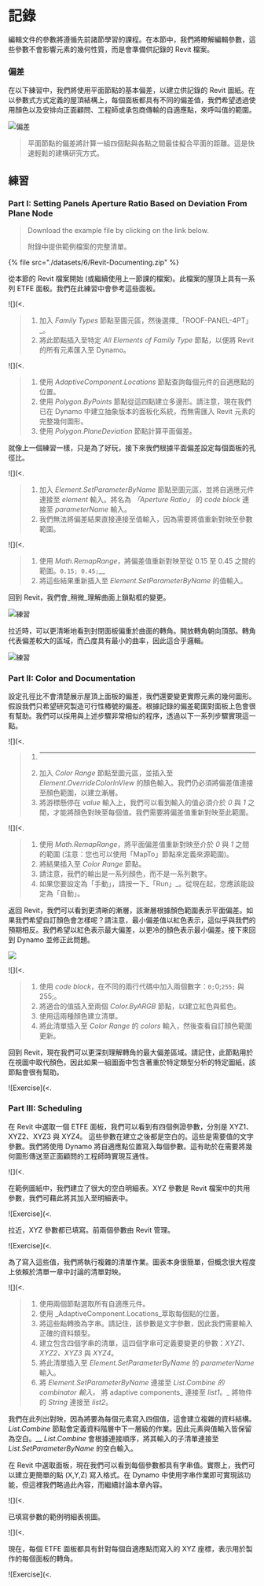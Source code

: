 # 記錄

編輯文件的參數將遵循先前諸節學習的課程。在本節中，我們將瞭解編輯參數，這些參數不會影響元素的幾何性質，而是會準備供記錄的 Revit 檔案。

### 偏差

在以下練習中，我們將使用平面節點的基本偏差，以建立供記錄的 Revit 圖紙。在以參數式方式定義的屋頂結構上，每個面板都具有不同的偏差值，我們希望透過使用顏色以及安排向正面顧問、工程師或承包商傳輸的自適應點，來呼叫值的範圍。

![偏差](./images/6/deviation.jpg)

> 平面節點的偏差將計算一組四個點與各點之間最佳擬合平面的距離。這是快速輕鬆的建構研究方式。

## 練習

### Part I: Setting Panels Aperture Ratio Based on Deviation From Plane Node

> Download the example file by clicking on the link below.
>
> 附錄中提供範例檔案的完整清單。

{% file src="./datasets/6/Revit-Documenting.zip" %}

從本節的 Revit 檔案開始 (或繼續使用上一節課的檔案)。此檔案的屋頂上具有一系列 ETFE 面板。我們在此練習中會參考這些面板。

![](<.

> 1. 加入 _Family Types_ 節點至圖元區，然後選擇_「ROOF-PANEL-4PT」_。
> 2. 將此節點插入至特定 _All Elements of Family Type_ 節點，以便將 Revit 的所有元素匯入至 Dynamo。

![](<.

> 1. 使用 _AdaptiveComponent.Locations_ 節點查詢每個元件的自適應點的位置。
> 2. 使用 _Polygon.ByPoints_ 節點從這四點建立多邊形。請注意，現在我們已在 Dynamo 中建立抽象版本的面板化系統，而無需匯入 Revit 元素的完整幾何圖形。
> 3. 使用 _Polygon.PlaneDeviation_ 節點計算平面偏差。

就像上一個練習一樣，只是為了好玩，接下來我們根據平面偏差設定每個面板的孔徑比。

![](<.

> 1. 加入 _Element.SetParameterByName_ 節點至圖元區，並將自適應元件連接至 _element_ 輸入。將名為 _「Aperture Ratio」_ 的 _code block_ 連接至 _parameterName_ 輸入。
> 2. 我們無法將偏差結果直接連接至值輸入，因為需要將值重新對映至參數範圍。

![](<.

> 1. 使用 _Math.RemapRange_，將偏差值重新對映至從 0.15 至 0.45 之間的範圍。`0.15; 0.45;`__
> 2. 將這些結果重新插入至 _Element.SetParameterByName_ 的值輸入。

回到 Revit，我們會_稍微_理解曲面上鎖點框的變更。

![練習](./images/6/13.jpg)

拉近時，可以更清晰地看到封閉面板偏重於曲面的轉角。開放轉角朝向頂部。轉角代表偏差較大的區域，而凸度具有最小的曲率，因此這合乎邏輯。

![練習](./images/6/13a.jpg)

### Part II: Color and Documentation

設定孔徑比不會清楚展示屋頂上面板的偏差，我們還要變更實際元素的幾何圖形。假設我們只希望研究製造可行性樁號的偏差。根據記錄的偏差範圍對面板上色會很有幫助。我們可以採用與上述步驟非常相似的程序，透過以下一系列步驟實現這一點。

![](<.

> 1. ____
> 2. 加入 _Color Range_ 節點至圖元區，並插入至 _Element.OverrideColorInView_ 的顏色輸入。我們仍必須將偏差值連接至顏色範圍，以建立漸層。
> 3. 將游標懸停在 _value_ 輸入上，我們可以看到輸入的值必須介於 _0_ 與 _1_ 之間，才能將顏色對映至每個值。我們需要將偏差值重新對映至此範圍。

![](<.

> 1. 使用 _Math.RemapRange_，將平面偏差值重新對映至介於 _0_ 與 _1_ 之間的範圍 (注意：您也可以使用「MapTo」節點來定義來源範圍)。
> 2. 將結果插入至 _Color Range_ 節點。
> 3. 請注意，我們的輸出是一系列顏色，而不是一系列數字。
> 4. 如果您要設定為「手動」，請按一下_「Run」_。從現在起，您應該能設定為「自動」。

返回 Revit，我們可以看到更清晰的漸層，該漸層根據顏色範圍表示平面偏差。如果我們希望自訂顏色會怎樣呢？請注意，最小偏差值以紅色表示，這似乎與我們的預期相反。我們希望以紅色表示最大偏差，以更冷的顏色表示最小偏差。接下來回到 Dynamo 並修正此問題。

![](./images/6/09.jpg)

![](<.

> 1. 使用 _code block_，在不同的兩行代碼中加入兩個數字：`0;`0;`255;` 與 255;。
> 2. 將適合的值插入至兩個 _Color.ByARGB_ 節點，以建立紅色與藍色。
> 3. 使用這兩種顏色建立清單。
> 4. 將此清單插入至 _Color Range_ 的 _colors_ 輸入，然後查看自訂顏色範圍更新。

回到 Revit，現在我們可以更深刻理解轉角的最大偏差區域。請記住，此節點用於在視圖中取代顏色，因此如果一組圖面中包含著重於特定類型分析的特定圖紙，該節點會很有幫助。

![Exercise](<.

### Part III: Scheduling

在 Revit 中選取一個 ETFE 面板，我們可以看到有四個例證參數，分別是 XYZ1、XYZ2、XYZ3 與 XYZ4。 這些參數在建立之後都是空白的。這些是需要值的文字參數。我們將使用 Dynamo 將自適應點位置寫入每個參數。這有助於在需要將幾何圖形傳送至正面顧問的工程師時實現互通性。

![](<.

在範例圖紙中，我們建立了很大的空白明細表。XYZ 參數是 Revit 檔案中的共用參數，我們可藉此將其加入至明細表中。

![Exercise](<.

拉近，XYZ 參數都已填寫。前兩個參數由 Revit 管理。

![Exercise](<.

為了寫入這些值，我們將執行複雜的清單作業。圖表本身很簡單，但概念很大程度上依賴於清單一章中討論的清單對映。

![](<.

> 1. 使用兩個節點選取所有自適應元件。
> 2. 使用 _AdaptiveComponent.Locations_萃取每個點的位置。
> 3. 將這些點轉換為字串。請記住，該參數是文字參數，因此我們需要輸入正確的資料類型。
> 4. 建立包含四個字串的清單，這四個字串可定義要變更的參數：_XYZ1、XYZ2、XYZ3_ 與 _XYZ4_。
> 5. 將此清單插入至 _Element.SetParameterByName_ 的 _parameterName_ 輸入。
> 6. 將 _Element.SetParameterByName_ 連接至 _List.Combine 的 _combinator_ 輸入。_ 將 adaptive components_ 連接至 _list1_。_ 將物件的 _String_ 連接至 _list2_。

我們在此列出對映，因為將要為每個元素寫入四個值，這會建立複雜的資料結構。_List.Combine_ 節點會定義資料階層中下一層級的作業。因此元素與值輸入皆保留為空白。__ _List.Combine_ 會根據連接順序，將其輸入的子清單連接至 _List.SetParameterByName_ 的空白輸入。

在 Revit 中選取面板，現在我們可以看到每個參數都具有字串值。實際上，我們可以建立更簡單的點 (X,Y,Z) 寫入格式。在 Dynamo 中使用字串作業即可實現該功能，但這裡我們略過此內容，而繼續討論本章內容。

![](<.

已填寫參數的範例明細表視圖。

![](<.

現在，每個 ETFE 面板都具有針對每個自適應點而寫入的 XYZ 座標，表示用於製作的每個面板的轉角。

![Exercise](<.
